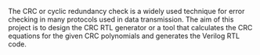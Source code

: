 The CRC or cyclic redundancy check is a widely used technique for error checking in many protocols used in data transmission. The aim of this project is to design the CRC RTL generator or a tool that calculates
the CRC equations for the given CRC polynomials and generates the Verilog RTL code.
